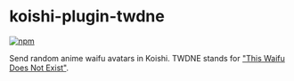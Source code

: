 # koishi-plugin-twdne

[![npm](https://img.shields.io/npm/v/koishi-plugin-twdne?style=flat-square)](https://www.npmjs.com/package/koishi-plugin-twdne)

Send random anime waifu avatars in Koishi. TWDNE stands for ["This Waifu Does Not Exist"](https://www.thiswaifudoesnotexist.net/).

